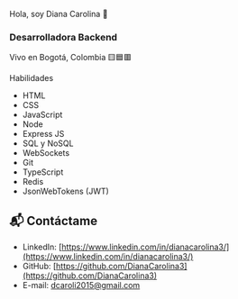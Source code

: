 Hola, soy Diana Carolina 👋

### Desarrolladora Backend

Vivo en Bogotá, Colombia 🟨🟦🟥

Habilidades
- HTML
- CSS
- JavaScript
- Node
- Express JS
- SQL y NoSQL
- WebSockets
- Git
- TypeScript
- Redis
- JsonWebTokens (JWT)

## 📬 Contáctame
- LinkedIn: [https://www.linkedin.com/in/dianacarolina3/](https://www.linkedin.com/in/dianacarolina3/)
- GitHub: [https://github.com/DianaCarolina3](https://github.com/DianaCarolina3)
- E-mail: dcaroli2015@gmail.com
